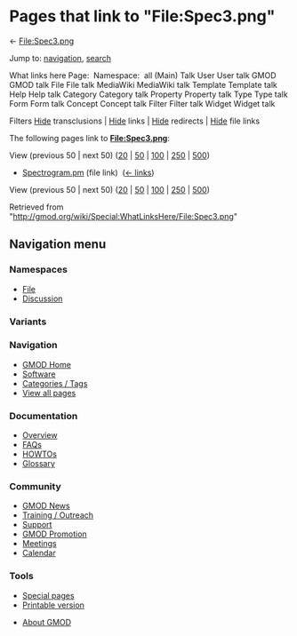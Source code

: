 <div id="mw-page-base" class="noprint">

</div>

<div id="mw-head-base" class="noprint">

</div>

<div id="content" class="mw-body" role="main">

<span id="top"></span>

<div id="mw-js-message" style="display:none;">

</div>



# <span dir="auto">Pages that link to "File:Spec3.png"</span>

<div id="bodyContent">

<div id="contentSub">

← [File:Spec3.png](/wiki/File:Spec3.png "File:Spec3.png")

</div>

<div id="jump-to-nav" class="mw-jump">

Jump to: [navigation](#mw-navigation), [search](#p-search)

</div>

<div id="mw-content-text">

What links here Page:  Namespace:  all (Main) Talk User User talk GMOD
GMOD talk File File talk MediaWiki MediaWiki talk Template Template talk
Help Help talk Category Category talk Property Property talk Type Type
talk Form Form talk Concept Concept talk Filter Filter talk Widget
Widget talk

Filters
[Hide](/mediawiki/index.php?title=Special:WhatLinksHere/File:Spec3.png&hidetrans=1 "Special:WhatLinksHere/File:Spec3.png")
transclusions \|
[Hide](/mediawiki/index.php?title=Special:WhatLinksHere/File:Spec3.png&hidelinks=1 "Special:WhatLinksHere/File:Spec3.png")
links \|
[Hide](/mediawiki/index.php?title=Special:WhatLinksHere/File:Spec3.png&hideredirs=1 "Special:WhatLinksHere/File:Spec3.png")
redirects \|
[Hide](/mediawiki/index.php?title=Special:WhatLinksHere/File:Spec3.png&hideimages=1 "Special:WhatLinksHere/File:Spec3.png")
file links

The following pages link to
**[File:Spec3.png](/wiki/File:Spec3.png "File:Spec3.png")**:

View (previous 50 \| next 50)
([20](/mediawiki/index.php?title=Special:WhatLinksHere/File:Spec3.png&limit=20 "Special:WhatLinksHere/File:Spec3.png")
\|
[50](/mediawiki/index.php?title=Special:WhatLinksHere/File:Spec3.png&limit=50 "Special:WhatLinksHere/File:Spec3.png")
\|
[100](/mediawiki/index.php?title=Special:WhatLinksHere/File:Spec3.png&limit=100 "Special:WhatLinksHere/File:Spec3.png")
\|
[250](/mediawiki/index.php?title=Special:WhatLinksHere/File:Spec3.png&limit=250 "Special:WhatLinksHere/File:Spec3.png")
\|
[500](/mediawiki/index.php?title=Special:WhatLinksHere/File:Spec3.png&limit=500 "Special:WhatLinksHere/File:Spec3.png"))

- [Spectrogram.pm](/wiki/Spectrogram.pm "Spectrogram.pm") (file link) ‎
  <span class="mw-whatlinkshere-tools">([←
  links](/mediawiki/index.php?title=Special:WhatLinksHere&target=Spectrogram.pm "Special:WhatLinksHere"))</span>

View (previous 50 \| next 50)
([20](/mediawiki/index.php?title=Special:WhatLinksHere/File:Spec3.png&limit=20 "Special:WhatLinksHere/File:Spec3.png")
\|
[50](/mediawiki/index.php?title=Special:WhatLinksHere/File:Spec3.png&limit=50 "Special:WhatLinksHere/File:Spec3.png")
\|
[100](/mediawiki/index.php?title=Special:WhatLinksHere/File:Spec3.png&limit=100 "Special:WhatLinksHere/File:Spec3.png")
\|
[250](/mediawiki/index.php?title=Special:WhatLinksHere/File:Spec3.png&limit=250 "Special:WhatLinksHere/File:Spec3.png")
\|
[500](/mediawiki/index.php?title=Special:WhatLinksHere/File:Spec3.png&limit=500 "Special:WhatLinksHere/File:Spec3.png"))

</div>

<div class="printfooter">

Retrieved from
"<http://gmod.org/wiki/Special:WhatLinksHere/File:Spec3.png>"

</div>

<div id="catlinks" class="catlinks catlinks-allhidden">

</div>

<div class="visualClear">

</div>

</div>

</div>

<div id="mw-navigation">

## Navigation menu

<div id="mw-head">



<div id="left-navigation">

<div id="p-namespaces" class="vectorTabs" role="navigation"
aria-labelledby="p-namespaces-label">

### Namespaces

- <span id="ca-nstab-image"><a href="/wiki/File:Spec3.png" accesskey="c"
  title="View the file page [c]">File</a></span>
- <span id="ca-talk"><a
  href="/mediawiki/index.php?title=File_talk:Spec3.png&amp;action=edit&amp;redlink=1"
  accesskey="t"
  title="Discussion about the content page [t]">Discussion</a></span>

</div>

<div id="p-variants" class="vectorMenu emptyPortlet" role="navigation"
aria-labelledby="p-variants-label">

### 

### Variants[](#)

<div class="menu">

</div>

</div>

</div>





</div>

</div>

</div>

<div id="mw-panel">

<div id="p-logo" role="banner">

<a href="/wiki/Main_Page"
style="background-image: url(http://gmod.org/images/GMOD-cogs.png);"
title="Visit the main page"></a>

</div>

<div id="p-Navigation" class="portal" role="navigation"
aria-labelledby="p-Navigation-label">

### Navigation

<div class="body">

- <span id="n-GMOD-Home">[GMOD Home](/wiki/Main_Page)</span>
- <span id="n-Software">[Software](/wiki/GMOD_Components)</span>
- <span id="n-Categories-.2F-Tags">[Categories /
  Tags](/wiki/Categories)</span>
- <span id="n-View-all-pages">[View all
  pages](/wiki/Special:AllPages)</span>

</div>

</div>

<div id="p-Documentation" class="portal" role="navigation"
aria-labelledby="p-Documentation-label">

### Documentation

<div class="body">

- <span id="n-Overview">[Overview](/wiki/Overview)</span>
- <span id="n-FAQs">[FAQs](/wiki/Category:FAQ)</span>
- <span id="n-HOWTOs">[HOWTOs](/wiki/Category:HOWTO)</span>
- <span id="n-Glossary">[Glossary](/wiki/Glossary)</span>

</div>

</div>

<div id="p-Community" class="portal" role="navigation"
aria-labelledby="p-Community-label">

### Community

<div class="body">

- <span id="n-GMOD-News">[GMOD News](/wiki/GMOD_News)</span>
- <span id="n-Training-.2F-Outreach">[Training /
  Outreach](/wiki/Training_and_Outreach)</span>
- <span id="n-Support">[Support](/wiki/Support)</span>
- <span id="n-GMOD-Promotion">[GMOD
  Promotion](/wiki/GMOD_Promotion)</span>
- <span id="n-Meetings">[Meetings](/wiki/Meetings)</span>
- <span id="n-Calendar">[Calendar](/wiki/Calendar)</span>

</div>

</div>

<div id="p-tb" class="portal" role="navigation"
aria-labelledby="p-tb-label">

### Tools

<div class="body">

- <span id="t-specialpages"><a href="/wiki/Special:SpecialPages" accesskey="q"
  title="A list of all special pages [q]">Special pages</a></span>
- <span id="t-print"><a
  href="/mediawiki/index.php?title=Special:WhatLinksHere/File:Spec3.png&amp;printable=yes"
  rel="alternate" accesskey="p"
  title="Printable version of this page [p]">Printable version</a></span>

</div>

</div>

</div>

</div>

<div id="footer" role="contentinfo">

- <span id="footer-places-about">[About
  GMOD](/wiki/GMOD:About "GMOD:About")</span>

<!-- -->






</div>
